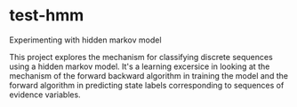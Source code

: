 test-hmm
========

Experimenting with hidden markov model

This project explores the mechanism for classifying discrete sequences using a hidden markov model. 
It's a learning excersice in looking at the mechanism of the forward backward algorithm in training the model 
and the forward algorithm in predicting state labels corresponding to sequences of evidence variables. 

